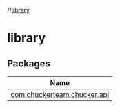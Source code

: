 //[library](index.md)

# library

## Packages

| Name |
|---|
| [com.chuckerteam.chucker.api](library/com.chuckerteam.chucker.api/index.md) |
